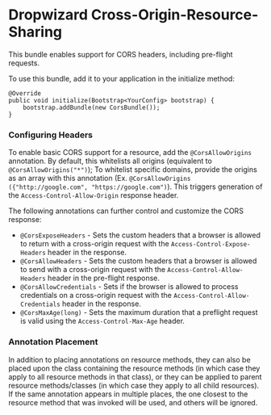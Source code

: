 # Dropwizard Cross-Origin-Resource-Sharing

This bundle enables support for CORS headers, including pre-flight requests.

To use this bundle, add it to your application in the initialize method:

    @Override
    public void initialize(Bootstrap<YourConfig> bootstrap) {
        bootstrap.addBundle(new CorsBundle());
    }

### Configuring Headers

To enable basic CORS support for a resource, add the `@CorsAllowOrigins` annotation. By default, this whitelists all origins (equivalent 
to `@CorsAllowOrigins("*")`); To whitelist specific domains, provide the origins as an array with this annotation (Ex. `@CorsAllowOrigins
({"http://google.com", "https://google.com")`). This triggers generation of the `Access-Control-Allow-Origin` response header.

The following annotations can further control and customize the CORS response:

* `@CorsExposeHeaders` - Sets the custom headers that a browser is allowed to return with a cross-origin request with the 
`Access-Control-Expose-Headers` header in the response.
* `@CorsAllowHeaders` - Sets the custom headers that a browser is allowed to send with a cross-origin request with the 
`Access-Control-Allow-Headers` header in the pre-flight response.
* `@CorsAllowCredentials` - Sets if the browser is allowed to process credentials on a cross-origin request with the 
`Access-Control-Allow-Credentials` header in the response.
* `@CorsMaxAge(long)` - Sets the maximum duration that a preflight request is valid using the `Access-Control-Max-Age` header.

### Annotation Placement

In addition to placing annotations on resource methods, they can also be placed upon the class containing the resource methods (in which 
case they apply to all resource methods in that class), or they can be applied to parent resource methods/classes (in which case they 
apply to all child resources). If the same annotation appears in multiple places, the one closest to the resource method that was invoked
 will be used, and others will be ignored.